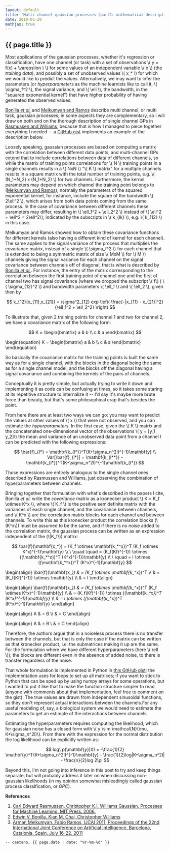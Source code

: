 ```yaml
---
layout: default
title: "Multi-channel gaussian processes (part2: mathematical description)"
date: 2018-05-20
mathjax: true
---
```


## {{ page.title }}

  Most applications of the gaussian processes, whether it's regression or classification, have one channel (or task) with a set of observations \\( y = f(x) + \varepsilon ) \\) for some values of an independent variable \\( x \\) (the _training data_), and possibly a set of unobserved values \\( x_* \\) for which we would like to predict the values.
Alternatively, we may want to infer the parameters (or _hyperparameters_ as the machine learnists like to call it, \\( \sigma_f^2 \\), the signal variance, and \\( \ell \\), the bandwidth, in the "squared exponential kernel") that have higher probability of having generated the observed values.
<!-- As described by [Rasmussen and Williams Gaussian](http://www.gaussianprocess.org/gpml/) -- and apparently in -->

  [Bonilla _et al._](https://papers.nips.cc/paper/3189-multi-task-gaussian-process-prediction) and [Melkumyan and Ramos](https://www.ijcai.org/Proceedings/11/Papers/238.pdf) describe multi channel, or multi task, gaussian processes; in some aspects they are complementary, so I will draw on both and on the thorough description of single channel GPs in [Rasmussen and Williams](http://www.gaussianprocess.org/gpml/), because that is how I managed to piece together everything I needed -- a [GitHub gist](https://gist.github.com/caesoma) implements an example of the description below.

  Loosely speaking, gaussian processes are based on computing a matrix with the correlation between different data points, and multi-channel GPs extend that to include correlations between data of different channels, so while the matrix of training points correlations for \\( N \\) training points in a single channels results in a \\( NxN \\) "\\( K \\) matrix" for a multiple channels results in a square matrix with the total number of training points, e.g. \\( (N_1+N_2) x (N_1+N_2) \\) for two channels.
Furthermore, the kernel parameters may depend on which channel the training point belongs to ([Melkumyan and Ramos](https://www.ijcai.org/Proceedings/11/Papers/238.pdf)); normally the parameters of the squared exponential kernel, for instance, include the square of the bandwidth \\( 2\ell^2 \\), which arises from both data points coming from the same process.
In the case of covariance between different channels these parameters may differ, resulting in \\( \ell_1^2 + \ell_2^2 \\) instead of \\( \ell^2 + \ell^2 = 2\ell^2\\), indicated by the subscripts in \\( k_{lk} \\), e.g. \\( k_{12} \\) in this case.

  Melkumyan and Ramos showed how to obtain these covariance functions for different kernels (also having a different kind of kernel for each channel).
The same applies to the signal variance of the process that multiplies the covariance matrix, instead of a single \\( \sigma_f^2 \\) for each channel that is extended to being a symmetric matrix of size \\( MxM \\) for \\( M \\) channels giving the signal variance for each channel on the signal covariance between channels off of diagonal, that is what is described by [Bonilla _et al._](https://papers.nips.cc/paper/3189-multi-task-gaussian-process-prediction).
For instance, the entry of the matrix corresponding to the correlation between the first training point of channel one and the first of channel two has signal covariance (where we dropped the subscript \\( f\\) ) \\( \sigma_{12}^2 \\) and bandwidth parameters \\( \ell_1 \\) and \\( \ell_2 \\), given then by

$$ k_{12}(x_{11},x_{21}) = \sigma^2_{12} exp \left( \frac{-|x_{11} - x_{21}|^2}{\ell_1^2 + \ell_2^2} \right) $$

<!-- where  \\(r = x_{11}-x_{21}\\). -->
To illustrate that, given 2 training points for channel 1 and two for channel 2, we have a covariance matrix of the following form:

$$ K = \begin{bmatrix} a & b \\ c & a \end{bmatrix} $$

\\begin{equation} K = \begin{bmatrix} a & b \\\\ c & a \end{bmatrix} \\end{equation}


<!-- ![Kmatrix](/images/latexit/Kmatrix.png) -->

<!-- [//]: # (K = \\\begin{bmatrix} k_{11}(x_{11},x_{11}) & k_{11}(x_{11},x_{12}) & k_{12}(x_{11},x_{21}) & k_{12}(x_{11},x_{22}) \\ k_{11}(x_{12},x_{11}) & k_{11}(x_{12},x_{12}) & k_{12}(x_{12},x_{21}) & k_{12}(x_{12},x_{22}) \\ k_{21}(x_{21},x_{11}) & k_{21}(x_{21},x_{12}) & k_{22}(x_{21},x_{21}) & k_{22}(x_{21},x_{22}) \\ k_{21}(x_{22},x_{11}) & k_{21}(x_{22},x_{12}) & k_{22}(x_{22},x_{21}) & k_{22}(x_{22},x_{22}) \\end{bmatrix}) -->

  So basically the covariance matrix for the training points is built the same way as for a single channel, with the blocks in the diagonal being the same as for a single channel model, and the blocks off the diagonal having a signal covariance and combining the kernels of the pairs of channels.

  Conceptually it is pretty simple, but actually trying to write it down and implementing it as code can be confusing at times, so it takes some staring at its repetitive structure to internalize it -- I'd say it's maybe more brute force than beauty, but that's some philosophical crap that's besides the point.

  From here there are at least two ways we can go: you may want to predict the values at other values of \\( x \\) that were not observed, and you can estimate the _hyperparameters_.
In the first case, given the \\( K \\) matrix and the concatenated one-dimensional vector of the observations \\( y = [y_1 y_2]\\) the mean and variance of an unobserved data point from a channel _l_ can be predicted with the following expressions:


$$ \bar{f}_{l*} = \mathbf{k_{l*}}^T(K+\sigma_n^2I)^{-1}\mathbf{y} \\
Var[\bar{f}_{l*}] = \mathbf{k_{l**}} - \mathbf{k_{l*}}^T(K+\sigma_n^2I)^{-1}\mathbf{k_{l*}} $$

Those expressions are entirely analogous to the single channel ones described by Rasmussen and Williams, just observing the combination of hyperparameters between channels.

  Bringing together that formulation with what's described in the papers I cite, Bonilla _et al._ write the _covariance_ matrix as a kronecker product \\( K = K_f \otimes K^x \\), where \\( K_f \\) is the positive semidefinite matrix with the variances of each single channel, and the covariance between channels, and \\( K^x \\) are the correlation matrix blocks for each channel and between channels. To write this as this kronecker product the correlation blocks (\\(K^x\\)) must be assumed to be the same, and if there is no noise added to the correlation matrix, the gaussian process can be written as an expression independent of the (\\(K_f\\)) matrix:

$$ \bar{f}(\mathbf{x_*}) = (K_f \otimes \mathbf{k_*^x})^T (K_f \otimes K^x)^{-1}\mathbf{y} \\
\ \quad \quad = (K_f(Kf)^{-1}) \otimes ((\mathbf{k_*^x})^T (K^x)^{-1})\mathbf{y} \\
\ \quad = I \otimes ((\mathbf{k_*^x})^T (K^x)^{-1})\mathbf{y} $$

\begin{align} \bar{f}(\mathbf{x_*}) & = (K_f \otimes \mathbf{k\_*^x})^T \\\\ & = (K_f(Kf)^{-1}) \otimes \mathbf{y} \\\\ & = I \end{align}

\begin{align} \\bar{f}(\\mathbf{x_*}) & = (K_f \\otimes \\mathbf{k_*^x})^T (K_f \\otimes K^x)^{-1}\\mathbf{y} \\\\ & = (K_f(Kf)^{-1}) \\otimes ((\\mathbf{k_*^x})^T (K^x)^{-1})\\mathbf{y} \\\\ & = I \\otimes ((\\mathbf{k_*^x})^T (K^x)^{-1})\\mathbf{y} \end{align}

\begin{align} A & = B \\\\ & = C \end{align}

\begin{align} A & = B \\ & = C \end{align}


  Therefore, the authors argue that in a noiseless process there is no transfer between the channels, but that is only the case if the matrix can be written as that kronecker product, i.e. the submatrices making it up are the same. For the formulation where we have different hyperparameters (here \\( \ell \\)), the blocks are different even in the absence of added noise, to there is transfer regardless of the noise.

  That whole formulation is implemented in Python in [this GitHub gist](https://gist.github.com/caesoma/ee16f5fbcca8c9dfb9eb03cf34837896); the implementation uses for loops to set up all matrices; if you want to stick to Python that can be sped up by using numpy arrays for some operations, but I wanted to put it like that to make the function structure simpler to read (anyone with comments about that implementation, feel free to comment on the gist).
The true values are drawn from independent sinusoidal functions, so they don't represent actual interactions between the channels.For any useful modeling of, say, a biological system we would need to estimate the parameters to get an estimate of the interactions between channels.

  Estimating the hyperparameters requires computing the likelihood, which for gaussian noise has a closed form with \\( y \sim \mathcal{N}(\mu, K+\sigma_n^2I)\\). From there with the expression for the normal distribution the log likelihood can be explicitly written as:

$$ log\ p(\mathbf{y}|X) = -\frac{1}{2} \mathbf{y}^T(K+\sigma_n^2I)^{-1}\mathbf{y} - \frac{1}{2}log|K+\sigma_n^2I| - \frac{n}{2}log 2\pi $$

Beyond this, I'm not going into inference in this post to try and keep things separate, but will probably address it later on when discussing non-gaussian likelihoods (in my opinion somewhat misleadingly called gaussian process classification, or _GPC_).

**References**
1. [Carl Edward Rasmussen, Christopher K.I. Williams Gaussian. Processes for Machine Learning. MIT Press. 2006.](http://www.gaussianprocess.org/gpml/)
2. [Edwin V. Bonilla, Kian M. Chai, Christopher Williams](https://papers.nips.cc/paper/3189-multi-task-gaussian-process-prediction)
3. [Arman Melkumyan, Fabio Ramos, IJCAI 2011, Proceedings of the 22nd International Joint Conference on Artificial Intelligence, Barcelona, Catalonia, Spain, July 16-22, 2011](https://www.ijcai.org/Proceedings/11/Papers/238.pdf)

`-- caetano, {{ page.date | date: "%Y-%m-%d" }}`

<!-- [//]: # ()
4. [David J.C. MacKay. Introduction to Gaussian Processes. In Bishop, C.M. editor, Neural Networks and Machine Learning. pp 84-92. Springer-Verlag. 1998.](http://www.inference.org.uk/mackay/gpB.pdf)
5. [Christopher Bishop. Pattern Recognition and Machine Learning. pp 311. Springer. 2006.](http://users.isr.ist.utl.pt/~wurmd/Livros/school/Bishop%20-%20Pattern%20Recognition%20And%20Machine%20Learning%20-%20Springer%20%202006.pdf)
-->

